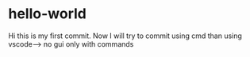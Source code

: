 # hello-world

Hi this is my first commit.
Now I will try to commit using cmd
than using vscode--> no gui only with commands
